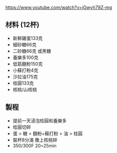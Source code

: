 https://www.youtube.com/watch?v=jGwyh79Z-mg

## 材料 (12杯)

- 新鮮雞蛋133克
- 細砂糖66克
- 二砂糖66克 或黑糖
- 養樂多100克
- 低筋麵粉150克
- 小蘇打粉4克
- 沙拉油175克
- 桂圓133克
- 核桃/山核桃

## 製程

- 提前一天浸泡桂圓和養樂多
- 桂圓切碎
- 蛋 > 糖 > 麵粉+蘇打粉 > 油 > 桂圓
- 裝杯8分滿 撒上核桃碎
- 350/300F 20~25min
